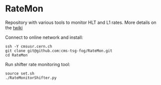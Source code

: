 # RateMon
Repository with various tools to monitor HLT and L1 rates. More details on the [twiki](https://twiki.cern.ch/twiki/bin/viewauth/CMS/RateMonitoringScriptWithReferenceComparison)


Connect to online network and install:
	
	ssh -Y cmsusr.cern.ch
	git clone git@github.com:cms-tsg-fog/RateMon.git
	cd RateMon

Run shifter rate monitoring tool:

	source set.sh
	./RateMonitorShifter.py